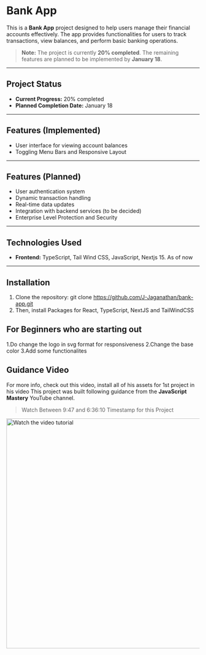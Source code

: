 # Bank App

This is a **Bank App** project designed to help users manage their financial accounts effectively. The app provides functionalities for users to track transactions, view balances, and perform basic banking operations.

> **Note:** The project is currently **20% completed**. The remaining features are planned to be implemented by **January 18**.

---

## Project Status

- **Current Progress:** 20% completed  
- **Planned Completion Date:** January 18  

---

## Features (Implemented)

- User interface for viewing account balances
- Toggling Menu Bars and Responsive Layout

---

## Features (Planned)

- User authentication system  
- Dynamic transaction handling  
- Real-time data updates  
- Integration with backend services (to be decided)
- Enterprise Level Protection and Security

---

## Technologies Used

- **Frontend:** TypeScript, Tail Wind CSS, JavaScript, Nextjs 15.  As of now 

---

## Installation
1. Clone the repository:  git clone https://github.com/J-Jaganathan/bank-app.git
2. Then, install Packages for React, TypeScript, NextJS and TailWindCSS

## For Beginners who are starting out
1.Do change the logo in svg format for responsiveness
2.Change the base color
3.Add some functionalites

## Guidance Video
For more info, check out this video, install all of his assets for 1st project in his video
This project was built following guidance from the **JavaScript Mastery** YouTube channel.  
>Watch Between 9:47 and 6:36:10 Timestamp for this Project

<a href="https://youtu.be/DwbwuYYiBTk?si=Yth3_hnvNgEdDnk" target="_blank">
  <img src="https://img.youtube.com/vi/DwbwuYYiBTk/0.jpg" alt="Watch the video tutorial" width="600" />
</a>
